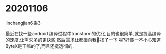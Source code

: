 # 20201106

linchangjian6乘3

最近在找一些android 编译过程中transform的优化,目的也很简单,就是提高编译的速度,让需求多的更快些,然后需求让都砸向我🥺找了一下
唉?好像一不小心知道ByteX是干嘛的了,而且还挺透彻的.
